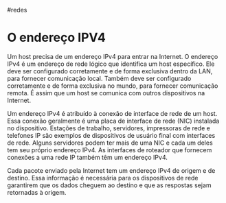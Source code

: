 #redes 
# O endereço IPV4

Um host precisa de um endereço IPv4 para entrar na Internet. O endereço IPv4 é um endereço de rede lógico que identifica um host específico. Ele deve ser configurado corretamente e de forma exclusiva dentro da LAN, para fornecer comunicação local. Também deve ser configurado corretamente e de forma exclusiva no mundo, para fornecer comunicação remota. É assim que um host se comunica com outros dispositivos na Internet.

Um endereço IPv4 é atribuído à conexão de interface de rede de um host. Essa conexão geralmente é uma placa de interface de rede (NIC) instalada no dispositivo. Estações de trabalho, servidores, impressoras de rede e telefones IP são exemplos de dispositivos de usuário final com interfaces de rede. Alguns servidores podem ter mais de uma NIC e cada um deles tem seu próprio endereço IPv4. As interfaces de roteador que fornecem conexões a uma rede IP também têm um endereço IPv4.

Cada pacote enviado pela Internet tem um endereço IPv4 de origem e de destino. Essa informação é necessária para os dispositivos de rede garantirem que os dados cheguem ao destino e que as respostas sejam retornadas à origem.